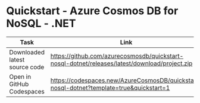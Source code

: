 # Quickstart - Azure Cosmos DB for NoSQL - .NET

| Task | Link |
| --- | --- |
| Downloaded latest source code | <https://github.com/azurecosmosdb/quickstart-nosql-dotnet/releases/latest/download/project.zip> |
| Open in GitHub Codespaces | <https://codespaces.new/AzureCosmosDB/quickstart-nosql-dotnet?template=true&quickstart=1> |